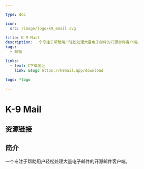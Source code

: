 ```yaml
---

type: doc

icon:
  src: /image/logo/k9_email.svg

title: K-9 Mail
description: 一个专注于帮助用户轻松处理大量电子邮件的开源邮件客户端。
tags:
  - 邮箱

links:
  - text: ⏬下载地址
    link: &togo https://k9mail.app/download

togo: *togo

---
```


<ShowLogo />

# K-9 Mail

<ShowTags />

<ShowBreadcrumb />

## 资源链接

<ShowLinks />

## 简介

一个专注于帮助用户轻松处理大量电子邮件的开源邮件客户端。
